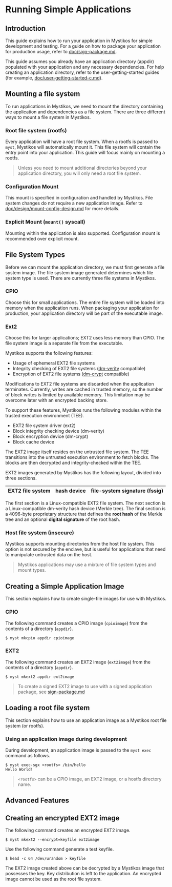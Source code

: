 Running Simple Applications
===================================

Introduction
------------
This guide explains how to run your application in Mystikos for simple development
and testing. For a guide on how to package your application for production usage,
refer to [doc/sign-package.md](/doc/sign-package.md). 

This guide assumes you already have an application directory (appdir) populated with
your application and any necessary dependencies. For help creating an application
directory, refer to the user-getting-started guides (for example, 
[doc/user-getting-started-c.md](/doc/user-getting-started-c.md)).

Mounting a file system
------------

To run applications in Mystikos, we need to mount the directory containing the
application and dependencies as a file system. There are three different
ways to mount a file system in Mystikos.

### Root file system (rootfs)

Every application will have a root file system. When a rootfs is passed to
`myst`, Mystikos will automatically mount it. This file system will contain
the entry point into your application. This guide will focus mainly on
mounting a rootfs.

> Unless you need to mount additional directories beyond your application
directory, you will only need a root file system.

### Configuration Mount

This mount is specified in configuration and handled by Mystikos. File system
changes do not require a new application image. Refer to
[doc/design/mount-config-design.md](/doc/design/mount-config-design.md)
for more details.

### Explicit Mount (`mount()` syscall)

Mounting within the application is also supported. Configuration mount is
recommended over explicit mount.

File System Types
------------

Before we can mount the application directory, we must first generate a file system image.
The file system image generated determines which file system type is used. There are currently
three file systems in Mystikos. 

### CPIO

Choose this for small applications. The entire file system will be loaded into memory when the
application runs. When packaging your application for production, your application directory
will be part of the executable image.

### Ext2

Choose this for larger applications; EXT2 uses less memory than CPIO. The file system image is a
separate file from the executable.

Mystikos supports the following features:
- Usage of ephemeral EXT2 file systems
- Integrity checking of EXT2 file systems ([dm-verity](https://www.kernel.org/doc/html/latest/admin-guide/device-mapper/verity.html) compatible)
- Encryption of EXT2 file systems ([dm-crypt](https://www.kernel.org/doc/html/latest/admin-guide/device-mapper/verity.html) compatible)

Modifications to EXT2 file systems are discarded when the application terminates. 
Currently, writes are cached in trusted memory, so the number of block writes is limited by
available memory. This limitation may be overcome later with an encrypted backing store.

To support these features, Mystikos runs the following modules within the
trusted execution environment (TEE).

- EXT2 file system driver (ext2)
- Block integrity checking device (dm-verity)
- Block encryption device (dm-crypt)
- Block cache device

The EXT2 image itself resides on the untrusted file system. The TEE transitions
into the untrusted execution environment to fetch blocks. The blocks are then
decrypted and integrity-checked within the TEE.

EXT2 images generated by Mystikos has the following layout, divided into three
sections.

| EXT2 file system | hash device | file-system signature (fssig) |
| ---------------- |:-----------:| -----------------------------:|

The first section is a Linux-compatible EXT2 file system. The next section is
a Linux-compatible dm-verity hash device (Merkle tree). The final section is
a 4096-byte proprietary structure that defines the **root hash** of the
Merkle tree and an optional **digital signature** of the root hash.

### Host file system (insecure)

Mystikos supports mounting directories from the host file system. This option is not secured
by the enclave, but is useful for applications that need to manipulate untrusted data on the 
host.

> Mystikos applications may use a mixture of file system types and mount types.

Creating a Simple Application Image
----------------------

This section explains how to create single-file images for use with
Mystikos.

### CPIO

The following command creates a CPIO image (``cpioimage``) from the
contents of a directory (``appdir``).

```
$ myst mkcpio appdir cpioimage
```
### EXT2

The following command creates an EXT2 image (``ext2image``) from the
contents of a directory (``appdir``).

```
$ myst mkext2 appdir ext2image
```

> To create a signed EXT2 image to use with a signed application package, see [sign-package.md](./sign-package.md)

Loading a root file system
--------------------------------

This section explains how to use an application image as a Mystikos root file system
(or rootfs).

### Using an application image during development
During development, an application image is passed to the ``myst exec`` command as
follows.

```
$ myst exec-sgx <rootfs> /bin/hello
Hello World!
```

> `<rootfs>` can be a CPIO image, an EXT2 image, or a hostfs directory name.

Advanced Features
------------
## Creating an encrypted EXT2 image 

The following command creates an encrypted EXT2 image.

```
$ myst mkext2 --encrypt=keyfile ext2image
```

Use the following command generate a test keyfile.

```
$ head -c 64 /dev/urandom > keyfile
```

The EXT2 image created above can be decrypted by a Mystikos image that possesses
the key. Key distribution is left to the application. An encrypted image cannot
be used as the root file system.
